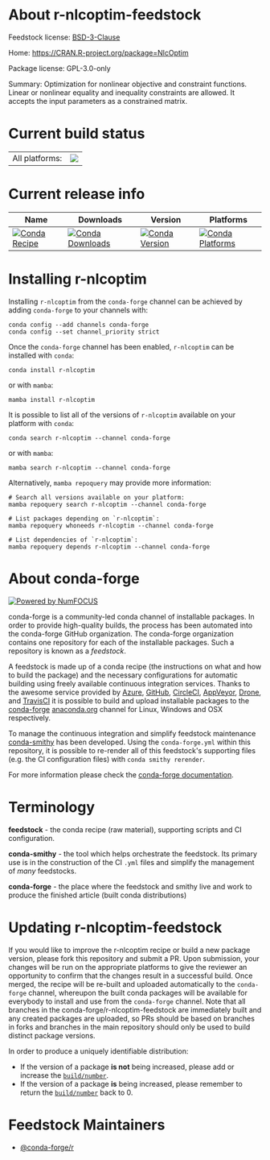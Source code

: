 About r-nlcoptim-feedstock
==========================

Feedstock license: [BSD-3-Clause](https://github.com/conda-forge/r-nlcoptim-feedstock/blob/main/LICENSE.txt)

Home: https://CRAN.R-project.org/package=NlcOptim

Package license: GPL-3.0-only

Summary: Optimization for nonlinear objective and constraint functions.  Linear or nonlinear equality and inequality constraints are allowed.  It accepts the input parameters as a constrained matrix.

Current build status
====================


<table><tr><td>All platforms:</td>
    <td>
      <a href="https://dev.azure.com/conda-forge/feedstock-builds/_build/latest?definitionId=9687&branchName=main">
        <img src="https://dev.azure.com/conda-forge/feedstock-builds/_apis/build/status/r-nlcoptim-feedstock?branchName=main">
      </a>
    </td>
  </tr>
</table>

Current release info
====================

| Name | Downloads | Version | Platforms |
| --- | --- | --- | --- |
| [![Conda Recipe](https://img.shields.io/badge/recipe-r--nlcoptim-green.svg)](https://anaconda.org/conda-forge/r-nlcoptim) | [![Conda Downloads](https://img.shields.io/conda/dn/conda-forge/r-nlcoptim.svg)](https://anaconda.org/conda-forge/r-nlcoptim) | [![Conda Version](https://img.shields.io/conda/vn/conda-forge/r-nlcoptim.svg)](https://anaconda.org/conda-forge/r-nlcoptim) | [![Conda Platforms](https://img.shields.io/conda/pn/conda-forge/r-nlcoptim.svg)](https://anaconda.org/conda-forge/r-nlcoptim) |

Installing r-nlcoptim
=====================

Installing `r-nlcoptim` from the `conda-forge` channel can be achieved by adding `conda-forge` to your channels with:

```
conda config --add channels conda-forge
conda config --set channel_priority strict
```

Once the `conda-forge` channel has been enabled, `r-nlcoptim` can be installed with `conda`:

```
conda install r-nlcoptim
```

or with `mamba`:

```
mamba install r-nlcoptim
```

It is possible to list all of the versions of `r-nlcoptim` available on your platform with `conda`:

```
conda search r-nlcoptim --channel conda-forge
```

or with `mamba`:

```
mamba search r-nlcoptim --channel conda-forge
```

Alternatively, `mamba repoquery` may provide more information:

```
# Search all versions available on your platform:
mamba repoquery search r-nlcoptim --channel conda-forge

# List packages depending on `r-nlcoptim`:
mamba repoquery whoneeds r-nlcoptim --channel conda-forge

# List dependencies of `r-nlcoptim`:
mamba repoquery depends r-nlcoptim --channel conda-forge
```


About conda-forge
=================

[![Powered by
NumFOCUS](https://img.shields.io/badge/powered%20by-NumFOCUS-orange.svg?style=flat&colorA=E1523D&colorB=007D8A)](https://numfocus.org)

conda-forge is a community-led conda channel of installable packages.
In order to provide high-quality builds, the process has been automated into the
conda-forge GitHub organization. The conda-forge organization contains one repository
for each of the installable packages. Such a repository is known as a *feedstock*.

A feedstock is made up of a conda recipe (the instructions on what and how to build
the package) and the necessary configurations for automatic building using freely
available continuous integration services. Thanks to the awesome service provided by
[Azure](https://azure.microsoft.com/en-us/services/devops/), [GitHub](https://github.com/),
[CircleCI](https://circleci.com/), [AppVeyor](https://www.appveyor.com/),
[Drone](https://cloud.drone.io/welcome), and [TravisCI](https://travis-ci.com/)
it is possible to build and upload installable packages to the
[conda-forge](https://anaconda.org/conda-forge) [anaconda.org](https://anaconda.org/)
channel for Linux, Windows and OSX respectively.

To manage the continuous integration and simplify feedstock maintenance
[conda-smithy](https://github.com/conda-forge/conda-smithy) has been developed.
Using the ``conda-forge.yml`` within this repository, it is possible to re-render all of
this feedstock's supporting files (e.g. the CI configuration files) with ``conda smithy rerender``.

For more information please check the [conda-forge documentation](https://conda-forge.org/docs/).

Terminology
===========

**feedstock** - the conda recipe (raw material), supporting scripts and CI configuration.

**conda-smithy** - the tool which helps orchestrate the feedstock.
                   Its primary use is in the construction of the CI ``.yml`` files
                   and simplify the management of *many* feedstocks.

**conda-forge** - the place where the feedstock and smithy live and work to
                  produce the finished article (built conda distributions)


Updating r-nlcoptim-feedstock
=============================

If you would like to improve the r-nlcoptim recipe or build a new
package version, please fork this repository and submit a PR. Upon submission,
your changes will be run on the appropriate platforms to give the reviewer an
opportunity to confirm that the changes result in a successful build. Once
merged, the recipe will be re-built and uploaded automatically to the
`conda-forge` channel, whereupon the built conda packages will be available for
everybody to install and use from the `conda-forge` channel.
Note that all branches in the conda-forge/r-nlcoptim-feedstock are
immediately built and any created packages are uploaded, so PRs should be based
on branches in forks and branches in the main repository should only be used to
build distinct package versions.

In order to produce a uniquely identifiable distribution:
 * If the version of a package **is not** being increased, please add or increase
   the [``build/number``](https://docs.conda.io/projects/conda-build/en/latest/resources/define-metadata.html#build-number-and-string).
 * If the version of a package **is** being increased, please remember to return
   the [``build/number``](https://docs.conda.io/projects/conda-build/en/latest/resources/define-metadata.html#build-number-and-string)
   back to 0.

Feedstock Maintainers
=====================

* [@conda-forge/r](https://github.com/conda-forge/r/)

